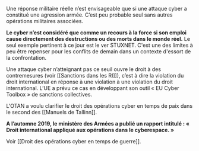 Une réponse militaire réelle n’est envisageable que si une attaque cyber a constitué une agression armée. C’est peu probable seul sans autres opérations militaires associées.

**Le cyber n’est considéré que comme un recours à la force si son emploi cause directement des destructions ou des morts dans le monde réel.** Le seul exemple pertinent à ce jour est le ver STUXNET. C'est une des limites à peu être repenser pour les conflits de demain dans un contexte d'essort de la confrontation.

Une attaque cyber n’atteignant pas ce seuil ouvre le droit à des contremesures (voir [[Sanctions dans les RI]]), c’est à dire la violation du droit international en réponse à une violation à une violation du droit international. L’UE a prévu ce cas en développant son outil « EU Cyber Toolbox » de sanctions collectives.

L'OTAN a voulu clarifier le droit des opérations cyber en temps de paix dans le second des [[Manuels de Tallinn]].

**A l’automne 2019, le ministère des Armées a publié un rapport intitulé : « Droit international appliqué aux opérations dans le cyberespace. »**

Voir [[Droit des opérations cyber en temps de guerre]].
